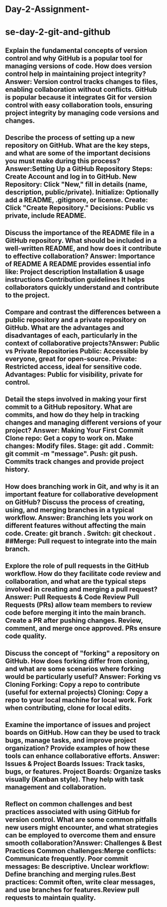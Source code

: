 # Day-2-Assignment-
  # se-day-2-git-and-github

## Explain the fundamental concepts of version control and why GitHub is a popular tool for managing versions of code. How does version control help in maintaining project integrity? Answer: Version control tracks changes to files, enabling collaboration without conflicts. GitHub is popular because it integrates Git for version control with easy collaboration tools, ensuring project integrity by managing code versions and changes.

## Describe the process of setting up a new repository on GitHub. What are the key steps, and what are some of the important decisions you must make during this process? Answer:Setting Up a GitHub Repository Steps: Create Account and log in to GitHub. New Repository: Click "New," fill in details (name, description, public/private). Initialize: Optionally add a README, .gitignore, or license. Create: Click "Create Repository." Decisions: Public vs private, include README.

## Discuss the importance of the README file in a GitHub repository. What should be included in a well-written README, and how does it contribute to effective collaboration? Answer: Importance of README A README provides essential info like: Project description Installation & usage instructions Contribution guidelines It helps collaborators quickly understand and contribute to the project.

## Compare and contrast the differences between a public repository and a private repository on GitHub. What are the advantages and disadvantages of each, particularly in the context of collaborative projects?Answer: Public vs Private Repositories Public: Accessible by everyone, great for open-source. Private: Restricted access, ideal for sensitive code. Advantages: Public for visibility, private for control.

## Detail the steps involved in making your first commit to a GitHub repository. What are commits, and how do they help in tracking changes and managing different versions of your project? Answer: Making Your First Commit Clone repo: Get a copy to work on. Make changes: Modify files. Stage: git add <file>. Commit: git commit -m "message". Push: git push. Commits track changes and provide project history.

## How does branching work in Git, and why is it an important feature for collaborative development on GitHub? Discuss the process of creating, using, and merging branches in a typical workflow. Answer: Branching lets you work on different features without affecting the main code. Create: git branch <branch-name>. Switch: git checkout <branch-name>. ##Merge: Pull request to integrate into the main branch.

## Explore the role of pull requests in the GitHub workflow. How do they facilitate code review and collaboration, and what are the typical steps involved in creating and merging a pull request? Answer: Pull Requests & Code Review Pull Requests (PRs) allow team members to review code before merging it into the main branch. Create a PR after pushing changes. Review, comment, and merge once approved. PRs ensure code quality.

## Discuss the concept of "forking" a repository on GitHub. How does forking differ from cloning, and what are some scenarios where forking would be particularly useful? Answer: Forking vs Cloning Forking: Copy a repo to contribute (useful for external projects) Cloning: Copy a repo to your local machine for local work. Fork when contributing, clone for local edits.

## Examine the importance of issues and project boards on GitHub. How can they be used to track bugs, manage tasks, and improve project organization? Provide examples of how these tools can enhance collaborative efforts. Answer: Issues & Project Boards Issues: Track tasks, bugs, or features. Project Boards: Organize tasks visually (Kanban style). They help with task management and collaboration.

## Reflect on common challenges and best practices associated with using GitHub for version control. What are some common pitfalls new users might encounter, and what strategies can be employed to overcome them and ensure smooth collaboration?Answer: Challenges & Best Practices Common challenges:Merge conflicts: Communicate frequently. Poor commit messages: Be descriptive. Unclear workflow: Define branching and merging rules.Best practices: Commit often, write clear messages, and use branches for features.Review pull requests to maintain quality.


